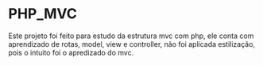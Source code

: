 # PHP_MVC

Este projeto foi feito para estudo da estrutura mvc com php,
ele conta com aprendizado de rotas, model, view e controller, 
não foi aplicada estilização, pois o intuito foi o apredizado do mvc.
